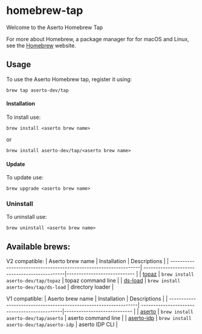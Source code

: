 # homebrew-tap

Welcome to the Aserto Homebrew Tap

For more about Homebrew, a package manager for for macOS and Linux, see the [Homebrew](https://brew.sh/) website.

## Usage


To use the Aserto Homebrew tap, register it using:

	brew tap aserto-dev/tap


#### Installation 

To install use: 

	brew install <aserto brew name>

or

	brew install aserto-dev/tap/<aserto brew name>


#### Update

To update use:

	brew upgrade <aserto brew name>

### Uninstall

To uninstall use:

	brew uninstall <aserto brew name>


## Available brews:

V2 compatible:
| Aserto brew name                                                 | Installation                                 | Descriptions                |
| -----------------------------------------------------------------| ---------------------------------------------|---------------------------- |
| [topaz](https://github.com/aserto-dev/topaz)                     | `brew install aserto-dev/tap/topaz`          | topaz command line          |
| [ds-load](https://github.com/aserto-dev/ds-load)                 | `brew install aserto-dev/tap/ds-load`        | directory loader            |

V1 compatible:
| Aserto brew name                                                 | Installation                                 | Descriptions                |
| -----------------------------------------------------------------| ---------------------------------------------|---------------------------- |
| [aserto](https://github.com/aserto-dev/aserto-cli)               | `brew install aserto-dev/tap/aserto`         | aserto command line         |
| [aserto-idp](https://github.com/aserto-dev/aserto-idp)           | `brew install aserto-dev/tap/aserto-idp`     | aserto IDP CLI              |
